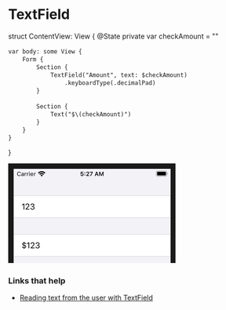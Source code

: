 # TextField

struct ContentView: View {
    @State private var checkAmount = ""
    
    var body: some View {
        Form {
            Section {
                TextField("Amount", text: $checkAmount)
                    .keyboardType(.decimalPad)
            }

            Section {
                Text("$\(checkAmount)")
            }
        }
    }
}

![](images/1.png)

### Links that help

- [Reading text from the user with TextField](https://www.hackingwithswift.com/books/ios-swiftui/reading-text-from-the-user-with-textfield)
